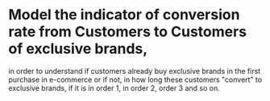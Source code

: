 # Model the indicator of conversion rate from Customers to Customers of exclusive brands, 
in order to understand if customers already buy exclusive brands in the first purchase in e-commerce or if not, 
in how long these customers "convert" to exclusive brands, if it is in order 1, in order 2, order 3 and so on.
